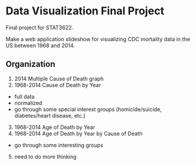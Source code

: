 # Data Visualization Final Project

Final project for STAT3622.

Make a web application slideshow for visualizing CDC mortality data in
the US between 1968 and 2014.

## Organization

1. 2014 Multiple Cause of Death graph
2. 1968-2014 Cause of Death by Year
  * full data
  * normalized
  * go through some special interest groups (homicide/suicide,
    diabetes/heart disease, etc.)
3. 1968-2014 Age of Death by Year
4. 1968-2014 Age of Death by Year by Cause of Death
  * go through some interesting groups
5. need to do more thinking


